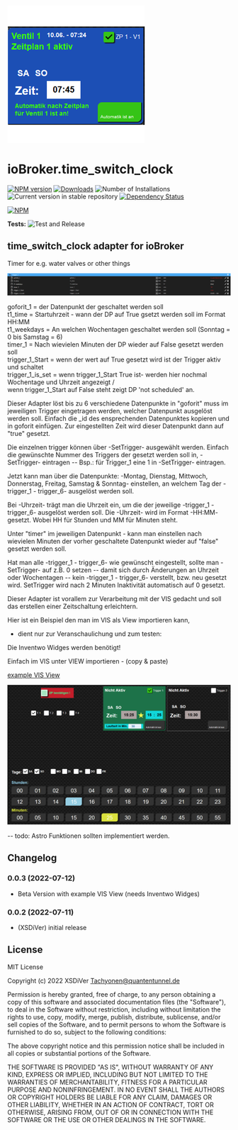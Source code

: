 ![Logo](admin/time_switch_clock.png)
# ioBroker.time_switch_clock

[![NPM version](https://img.shields.io/npm/v/iobroker.time_switch_clock.svg)](https://www.npmjs.com/package/iobroker.time_switch_clock)
[![Downloads](https://img.shields.io/npm/dm/iobroker.time_switch_clock.svg)](https://www.npmjs.com/package/iobroker.time_switch_clock)
![Number of Installations](https://iobroker.live/badges/time_switch_clock-installed.svg)
![Current version in stable repository](https://iobroker.live/badges/time_switch_clock-stable.svg)
[![Dependency Status](https://img.shields.io/david/XSDiVer/iobroker.time_switch_clock.svg)](https://david-dm.org/XSDiVer/iobroker.time_switch_clock)

[![NPM](https://nodei.co/npm/iobroker.time_switch_clock.png?downloads=true)](https://nodei.co/npm/iobroker.time_switch_clock/)

**Tests:** ![Test and Release](https://github.com/XSDiVer/ioBroker.time_switch_clock/workflows/Test%20and%20Release/badge.svg)

## time_switch_clock adapter for ioBroker

Timer for e.g. water valves or other things

![Screenshot_1](https://github.com/XSDiVer/ioBroker.time_switch_clock/blob/main/Docs/img/Screenshot_1.png)


goforit_1           = der Datenpunkt der geschaltet werden soll<br />
t1_time             = Startuhrzeit - wann der DP auf True gsetzt werden soll im Format HH:MM<br />
t1_weekdays         = An welchen Wochentagen geschaltet werden soll (Sonntag = 0 bis Samstag = 6)<br />
timer_1             = Nach wievielen Minuten der DP wieder auf False gesetzt werden soll<br />
trigger_1_Start     = wenn der wert auf True gesetzt wird ist der Trigger aktiv und schaltet<br />
trigger_1_is_set    = wenn trigger_1_Start True ist- werden hier nochmal Wochentage und Uhrzeit angezeigt /<br />
                        wenn trigger_1_Start auf False steht zeigt DP 'not scheduled' an.<br />

Dieser Adapter löst bis zu 6 verschiedene Datenpunkte in "goforit" muss im jeweiligen Trigger eingetragen werden,
welcher Datenpunkt ausgelöst werden soll. Einfach die _id des ensprechenden Datenpunktes kopieren und in goforit einfügen.
Zur eingestellten Zeit wird dieser Datenpunkt dann auf "true" gesetzt.

Die einzelnen trigger können über -SetTrigger- ausgewählt werden.
Einfach die gewünschte Nummer des Triggers der gesetzt werden soll in,
-SetTrigger- eintragen -- Bsp.: für Trigger_1 eine 1 in -SetTrigger- eintragen.

Jetzt kann man über die Datenpunkte: -Montag, Dienstag, Mittwoch, Donnerstag, Freitag, Samstag & Sonntag-
einstellen, an welchem Tag der -trigger_1 - trigger_6- ausgelöst werden soll.

Bei -Uhrzeit- trägt man die Uhrzeit ein, um die der jeweilige -trigger_1 - trigger_6- ausgelöst werden soll.
Die -Uhrzeit- wird im Format -HH:MM- gesetzt. Wobei HH für Stunden und MM für Minuten steht.

Unter "timer" im jeweiligen Datenpunkt - kann man einstellen nach wievielen Minuten der vorher
geschaltete Datenpunkt wieder auf "false" gesetzt werden soll.


Hat man alle -trigger_1 - trigger_6- wie gewünscht eingestellt, 
sollte man  -SetTrigger- auf z.B. 0 setzen -- damit sich durch Änderungen an Uhrzeit
oder Wochentagen -- kein -trigger_1 - trigger_6- verstellt, bzw. neu gesetzt wird.
SetTrigger wird nach 2 Minuten Inaktivität automatisch auf 0 gesetzt.

Dieser Adapter ist vorallem zur Verarbeitung mit der VIS gedacht und soll
das erstellen einer Zeitschaltung erleichtern.


Hier ist ein Beispiel den man im VIS als View importieren kann,
- dient nur zur Veranschaulichung und zum testen:

Die Inventwo Widges werden benötigt!

Einfach im VIS unter VIEW importieren - (copy & paste)
 
<a href="https://github.com/XSDiVer/ioBroker.time_switch_clock/blob/main/Docs/example_View_inventwo"> example VIS View</a>

![Screenshot_VIS](https://github.com/XSDiVer/ioBroker.time_switch_clock/blob/main/Docs/img/Screenshot_VIS.png)

-- todo: Astro Funktionen sollten implementiert werden.

## Changelog
<!-- Platzhalter für nächstes Change Log. -->

### 0.0.3 (2022-07-12)
* Beta Version with example VIS View (needs Inventwo Widges)

### 0.0.2 (2022-07-11)
* (XSDiVer) initial release

## License
MIT License

Copyright (c) 2022 XSDiVer <Tachyonen@quantentunnel.de>

Permission is hereby granted, free of charge, to any person obtaining a copy
of this software and associated documentation files (the "Software"), to deal
in the Software without restriction, including without limitation the rights
to use, copy, modify, merge, publish, distribute, sublicense, and/or sell
copies of the Software, and to permit persons to whom the Software is
furnished to do so, subject to the following conditions:

The above copyright notice and this permission notice shall be included in all
copies or substantial portions of the Software.

THE SOFTWARE IS PROVIDED "AS IS", WITHOUT WARRANTY OF ANY KIND, EXPRESS OR
IMPLIED, INCLUDING BUT NOT LIMITED TO THE WARRANTIES OF MERCHANTABILITY,
FITNESS FOR A PARTICULAR PURPOSE AND NONINFRINGEMENT. IN NO EVENT SHALL THE
AUTHORS OR COPYRIGHT HOLDERS BE LIABLE FOR ANY CLAIM, DAMAGES OR OTHER
LIABILITY, WHETHER IN AN ACTION OF CONTRACT, TORT OR OTHERWISE, ARISING FROM,
OUT OF OR IN CONNECTION WITH THE SOFTWARE OR THE USE OR OTHER DEALINGS IN THE
SOFTWARE.
